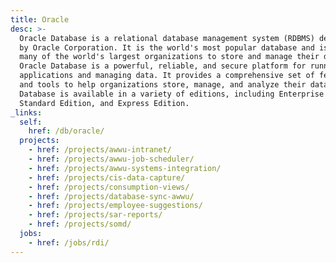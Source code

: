```yaml
---
title: Oracle
desc: >-
  Oracle Database is a relational database management system (RDBMS) developed
  by Oracle Corporation. It is the world's most popular database and is used by
  many of the world's largest organizations to store and manage their data.
  Oracle Database is a powerful, reliable, and secure platform for running
  applications and managing data. It provides a comprehensive set of features
  and tools to help organizations store, manage, and analyze their data. Oracle
  Database is available in a variety of editions, including Enterprise Edition,
  Standard Edition, and Express Edition.
_links:
  self:
    href: /db/oracle/
  projects:
    - href: /projects/awwu-intranet/
    - href: /projects/awwu-job-scheduler/
    - href: /projects/awwu-systems-integration/
    - href: /projects/cis-data-capture/
    - href: /projects/consumption-views/
    - href: /projects/database-sync-awwu/
    - href: /projects/employee-suggestions/
    - href: /projects/sar-reports/
    - href: /projects/somd/
  jobs:
    - href: /jobs/rdi/
---
```

